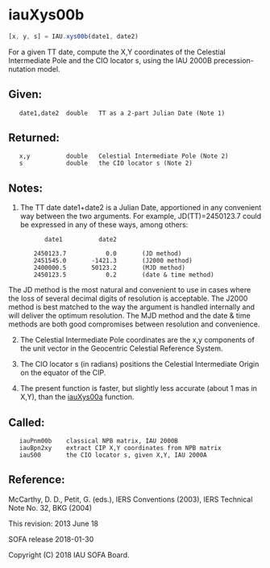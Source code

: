 # iauXys00b

```js
[x, y, s] = IAU.xys00b(date1, date2)
```

For a given TT date, compute the X,Y coordinates of the Celestial
Intermediate Pole and the CIO locator s, using the IAU 2000B
precession-nutation model.

## Given:
```
   date1,date2  double   TT as a 2-part Julian Date (Note 1)
```

## Returned:
```
   x,y          double   Celestial Intermediate Pole (Note 2)
   s            double   the CIO locator s (Note 2)
```

## Notes:

1) The TT date date1+date2 is a Julian Date, apportioned in any
   convenient way between the two arguments.  For example,
   JD(TT)=2450123.7 could be expressed in any of these ways,
   among others:

```
          date1          date2

       2450123.7           0.0       (JD method)
       2451545.0       -1421.3       (J2000 method)
       2400000.5       50123.2       (MJD method)
       2450123.5           0.2       (date & time method)
```

   The JD method is the most natural and convenient to use in
   cases where the loss of several decimal digits of resolution
   is acceptable.  The J2000 method is best matched to the way
   the argument is handled internally and will deliver the
   optimum resolution.  The MJD method and the date & time methods
   are both good compromises between resolution and convenience.

2) The Celestial Intermediate Pole coordinates are the x,y
   components of the unit vector in the Geocentric Celestial
   Reference System.

3) The CIO locator s (in radians) positions the Celestial
   Intermediate Origin on the equator of the CIP.

4) The present function is faster, but slightly less accurate (about
   1 mas in X,Y), than the [iauXys00a][1] function.

## Called:
```
   iauPnm00b    classical NPB matrix, IAU 2000B
   iauBpn2xy    extract CIP X,Y coordinates from NPB matrix
   iauS00       the CIO locator s, given X,Y, IAU 2000A
```

## Reference:

   McCarthy, D. D., Petit, G. (eds.), IERS Conventions (2003),
   IERS Technical Note No. 32, BKG (2004)

This revision:  2013 June 18

SOFA release 2018-01-30

Copyright (C) 2018 IAU SOFA Board.

[1]: iau.xys00a.md
